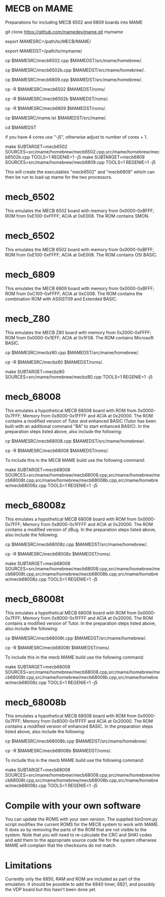 # MECB on MAME

Preparations for including MECB 6502 and 6809 boards into MAME

git clone https://github.com/mamedev/mame.git mymame

export MAMESRC=/path/to/MECB/MAME/

export MAMEDST=/path/to/mymame/

cp $MAMESRC/mecb6502.cpp $MAMEDST/src/mame/homebrew/.

cp $MAMESRC/mecb6502b.cpp $MAMEDST/src/mame/homebrew/.

cp $MAMESRC/mecb6809.cpp $MAMEDST/src/mame/homebrew/.

cp -R $MAMESRC/mecb6502 $MAMEDST/roms/.

cp -R $MAMESRC/mecb6502b $MAMEDST/roms/.

cp -R $MAMESRC/mecb6809 $MAMEDST/roms/.

cp $MAMESRC/mame.lst $MAMEDST/src/mame/.

cd $MAMEDST

if you have 4 cores use "-j5", otherwise adjust to number of cores + 1.

make SUBTARGET=mecb6502 SOURCES=src/mame/homebrew/mecb6502.cpp,src/mame/homebrew/mecb6502b.cpp TOOLS=1 REGENIE=1 -j5
make SUBTARGET=mecb6809 SOURCES=src/mame/homebrew/mecb6809.cpp TOOLS=1 REGENIE=1 -j5

This will create the executables "mecb6502" and "mecb6809" which can then be run to load up mame for the two processors.

# mecb_6502
This emulates the MECB 6502 board with memory from 0x0000-0xBFFF; ROM from 0xE100-0xFFFF; ACIA at 0xE008. The ROM contains SMON.

# mecb_6502
This emulates the MECB 6502 board with memory from 0x0000-0xBFFF; ROM from 0xE100-0xFFFF; ACIA at 0xE008. The ROM contains OSI BASIC.

# mecb_6809
This emulates the MECB 6809 board with memory from 0x0000-0xBFFF; ROM from 0xC100-0xFFFF; ACIA at 0xC008. The ROM contains the combination ROM with ASSIST09 and Extended BASIC.

# mecb_Z80
This emulates the MECB Z80 board with memory from 0x2000-0xFFFF; ROM from 0x0000-0x1EFF; ACIA at 0x1F08. The ROM contains Microsoft BASIC.

cp $MAMESRC/mecbz80.cpp $MAMEDST/src/mame/homebrew/.

cp -R $MAMESRC/mecbz80 $MAMEDST/roms/.

make SUBTARGET=mecbz80 SOURCES=src/mame/homebrew/mecbz80.cpp TOOLS=1 REGENIE=1 -j5


# mecb_68008
This emulates a hypothetical MECB 68008 board with ROM from 0x0000-0x7FFF; Memory from 0x8000-0x1FFFF and ACIA at 0x20000. The ROM contains a modified version of Tutor and enhanced BASIC (Tutor has been built with an additional command "BA" to start enhanced BASIC). In the preparation steps listed above, also include the following:

cp $MAMESRC/mecb68008.cpp $MAMEDST/src/mame/homebrew/.

cp -R $MAMESRC/mecb68008 $MAMEDST/roms/.

To include this in the MECB MAME build use the following command:

make SUBTARGET=mecb68008 SOURCES=src/mame/homebrew/mecb68008.cpp,src/mame/homebrew/mecb68008t.cpp,src/mame/homebrew/mecb68008b.cpp,src/mame/homebrew/mecb68008z.cpp TOOLS=1 REGENIE=1 -j5

# mecb_68008z
This emulates a hypothetical MECB 68008 board with ROM from 0x0000-0x7FFF; Memory from 0x8000-0x1FFFF and ACIA at 0x20000. The ROM contains a modified version of zBug. In the preparation steps listed above, also include the following:

cp $MAMESRC/mecb68008z.cpp $MAMEDST/src/mame/homebrew/.

cp -R $MAMESRC/mecb68008z $MAMEDST/roms/.

make SUBTARGET=mecb68008 SOURCES=src/mame/homebrew/mecb68008.cpp,src/mame/homebrew/mecb68008t.cpp,src/mame/homebrew/mecb68008b.cpp,src/mame/homebrew/mecb68008z.cpp TOOLS=1 REGENIE=1 -j5

# mecb_68008t
This emulates a hypothetical MECB 68008 board with ROM from 0x0000-0x7FFF; Memory from 0x8000-0x1FFFF and ACIA at 0x20000. The ROM contains a modified version of Tutor. In the preparation steps listed above, also include the following:

cp $MAMESRC/mecb68008t.cpp $MAMEDST/src/mame/homebrew/.

cp -R $MAMESRC/mecb68008t $MAMEDST/roms/.

To include this in the mecb MAME build use the following command:

make SUBTARGET=mecb68008 SOURCES=src/mame/homebrew/mecb68008.cpp,src/mame/homebrew/mecb68008t.cpp,src/mame/homebrew/mecb68008b.cpp,src/mame/homebrew/mecb68008z.cpp TOOLS=1 REGENIE=1 -j5

# mecb_68008b
This emulates a hypothetical MECB 68008 board with ROM from 0x0000-0x7FFF; Memory from 0x8000-0x1FFFF and ACIA at 0x20000. The ROM contains a modified version of enhanced BASIC. In the preparation steps listed above, also include the following:

cp $MAMESRC/mecb68008b.cpp $MAMEDST/src/mame/homebrew/.

cp -R $MAMESRC/mecb68008b $MAMEDST/roms/.

To include this in the mecb MAME build use the following command:

make SUBTARGET=mecb68008 SOURCES=src/mame/homebrew/mecb68008.cpp,src/mame/homebrew/mecb68008t.cpp,src/mame/homebrew/mecb68008b.cpp,src/mame/homebrew/mecb68008z.cpp TOOLS=1 REGENIE=1 -j5

# Compile with your own software
You can update the ROMS with your own version. The supplied bin2rom.py script modifies the current ROMS for the MECB system to work with MAME. It does so by removing the parts of the ROM that are not visible to the system. Note that you will need to re-calculate the CRC and SHA1 codes and add them to the appropriate source code file for the system otherwise MAME will complain that the checksums do not match.

# Limitations

Currently only the 6850, RAM and ROM are included as part of the emulation. It should be possible to add the 6840 timer, 6821, and possibly the VDP board but this hasn't been done yet.